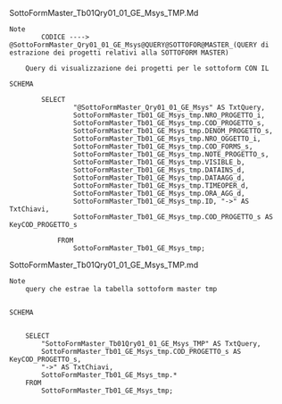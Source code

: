 SottoFormMaster_Tb01Qry01_01_GE_Msys_TMP.Md
	
	Note
			CODICE ----> @SottoFormMaster_Qry01_01_GE_Msys@QUERY@SOTTOFOR@MASTER_(QUERY di estrazione dei progetti relativi alla SOTTOFORM MASTER)

		Query di visualizzazione dei progetti per le sottoform CON IL 

	SCHEMA

			SELECT 
					"@SottoFormMaster_Qry01_01_GE_Msys" AS TxtQuery, 
					SottoFormMaster_Tb01_GE_Msys_tmp.NRO_PROGETTO_i, 
					SottoFormMaster_Tb01_GE_Msys_tmp.COD_PROGETTO_s, 
					SottoFormMaster_Tb01_GE_Msys_tmp.DENOM_PROGETTO_s, 
					SottoFormMaster_Tb01_GE_Msys_tmp.NRO_OGGETTO_i, 
					SottoFormMaster_Tb01_GE_Msys_tmp.COD_FORMS_s, 
					SottoFormMaster_Tb01_GE_Msys_tmp.NOTE_PROGETTO_s, 
					SottoFormMaster_Tb01_GE_Msys_tmp.VISIBLE_b, 
					SottoFormMaster_Tb01_GE_Msys_tmp.DATAINS_d, 
					SottoFormMaster_Tb01_GE_Msys_tmp.DATAAGG_d, 
					SottoFormMaster_Tb01_GE_Msys_tmp.TIMEOPER_d, 
					SottoFormMaster_Tb01_GE_Msys_tmp.ORA_AGG_d, 
					SottoFormMaster_Tb01_GE_Msys_tmp.ID, "->" AS TxtChiavi, 
					SottoFormMaster_Tb01_GE_Msys_tmp.COD_PROGETTO_s AS KeyCOD_PROGETTO_s

				FROM 
					SottoFormMaster_Tb01_GE_Msys_tmp;



SottoFormMaster_Tb01Qry01_01_GE_Msys_TMP.md
	
	Note
		query che estrae la tabella sottoform master tmp


	SCHEMA


		SELECT 
			"SottoFormMaster_Tb01Qry01_01_GE_Msys_TMP" AS TxtQuery,
			SottoFormMaster_Tb01_GE_Msys_tmp.COD_PROGETTO_s AS KeyCOD_PROGETTO_s,
			"->" AS TxtChiavi, 
			SottoFormMaster_Tb01_GE_Msys_tmp.*
		FROM 
			SottoFormMaster_Tb01_GE_Msys_tmp;

